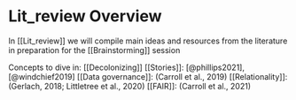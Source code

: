 # Lit_review Overview
In [[Lit_review]] we will compile main ideas and resources from the literature in preparation for the [[Brainstorming]] session 

Concepts to dive in: 
[[Decolonizing]]
[[Stories]]:  [@phillips2021],[@windchief2019]
[[Data governance]]: (Carroll et al., 2019)
[[Relationality]]: (Gerlach, 2018; Littletree et al., 2020)
[[FAIR]]: (Carroll et al., 2021) 
